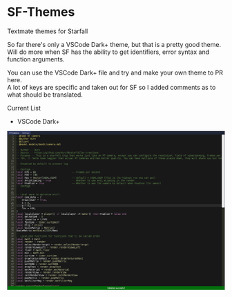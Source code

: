 # SF-Themes
Textmate themes for Starfall

So far there's only a VSCode Dark+ theme, but that is a pretty good theme.  
Will do more when SF has the ability to get identifiers, error syntax and function arguments.  

You can use the VSCode Dark+ file and try and make your own theme to PR here.  
A lot of keys are specific and taken out for SF so I added comments as to what should be translated.

Current List  
* VSCode Dark+

![VSCode_Dark+](images/vscode_dark+.png)